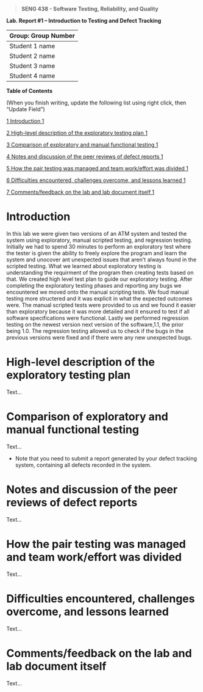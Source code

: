 >   **SENG 438 - Software Testing, Reliability, and Quality**

**Lab. Report \#1 – Introduction to Testing and Defect Tracking**

| Group: Group Number      |
|-----------------|
| Student 1 name                |   
| Student 2 name              |   
| Student 3 name               |   
| Student 4 name                |   


**Table of Contents**

(When you finish writing, update the following list using right click, then
“Update Field”)

[1 Introduction	1](#_Toc439194677)

[2 High-level description of the exploratory testing plan	1](#_Toc439194678)

[3 Comparison of exploratory and manual functional testing	1](#_Toc439194679)

[4 Notes and discussion of the peer reviews of defect reports	1](#_Toc439194680)

[5 How the pair testing was managed and team work/effort was
divided	1](#_Toc439194681)

[6 Difficulties encountered, challenges overcome, and lessons
learned	1](#_Toc439194682)

[7 Comments/feedback on the lab and lab document itself	1](#_Toc439194683)

# Introduction

In this lab we were given two versions of an ATM system and tested the system using exploratory, manual scripted testing, and regression testing. Initially we had to spend 30 minutes to perform an exploratory test where the tester is given the ability to freely explore the program and learn the system and unocover ant unexpected issues that aren't always found in the scripted testing. What we learned about exploratory testing is understanding the requirment of the program then creating tests based on that. We created high level test plan to guide our exploratory testing. After completing the exploratory testing phases and reporting any bugs we encountered we moved onto the manual scripting tests. We foud manual testing more structered and it was explicit in what the expected outcomes were. The manual scripted tests were provided to us and we found it easier than exploratory because it was more detailed and it ensured to test if all software specifications were functional. Lastly we performed regression testing on the newest version next version of the software,1.1, the prior being 1.0. The regression testing allowed us to check if the bugs in the previous versions were fixed and if there were any new unexpected bugs.  

# High-level description of the exploratory testing plan

Text…

# Comparison of exploratory and manual functional testing

Text…

-   Note that you need to submit a report generated by your defect tracking
    system, containing all defects recorded in the system.

# Notes and discussion of the peer reviews of defect reports

Text…

# How the pair testing was managed and team work/effort was divided 

Text…

# Difficulties encountered, challenges overcome, and lessons learned

Text…

# Comments/feedback on the lab and lab document itself

Text…
